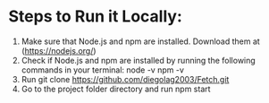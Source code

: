 # Steps to Run it Locally:
1. Make sure that Node.js and npm are installed. Download them at (https://nodejs.org/)
2. Check if Node.js and npm are installed by running the following commands in your terminal:
   node -v
   npm -v
3. Run git clone https://github.com/diegolag2003/Fetch.git
4. Go to the project folder directory and run npm start
